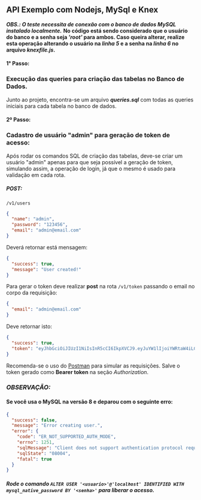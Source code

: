 ## API Exemplo com Nodejs, MySql e Knex

**_OBS.: O teste necessita de conexão com o banco de dados MySQL instalado localmente._**
**No código está sendo considerado que o usuário do banco e a senha seja _'root'_ para ambos. Caso queira alterar, realize esta operação alterando o usuário na _linha 5_ e a senha na _linha 6_ no arquivo _knexfile.js_.**

#### 1° Passo:

### Execução das queries para criação das tabelas no Banco de Dados.

Junto ao projeto, encontra-se um arquivo **_queries.sql_** com todas as queries iniciais para cada tabela no banco de dados.

#### 2º Passo:

### Cadastro de usuário "admin" para geração de token de acesso:

Após rodar os comandos SQL de criação das tabelas, deve-se criar um usuário "admin" apenas para que seja possível a geração de token, simulando assim, a operação de login, já que o mesmo é usado para validação em cada rota.

##### POST:

`/v1/users`

```json
{
  "name": "admin",
  "password": "123456",
  "email": "admin@email.com"
}
```

Deverá retornar está mensagem:

```json
{
  "success": true,
  "message": "User created!"
}
```

Para gerar o token deve realizar **post** na rota `/v1/token` passando o email no corpo da requisição:

```json
{
  "email": "admin@email.com"
}
```

Deve retornar isto:

```json
{
  "success": true,
  "token": "eyJhbGciOiJIUzI1NiIsInR5cCI6IkpXVCJ9.eyJuYW1lIjoiYWRtaW4iLCJlbWFpbCI6ImFkbWluQGVtYWlsLmNvbSIsImlkIjoxLCJpYXQiOjE1NjAyMTU1OTd9.QLtt3GKeJBaO7JTdYlmJ7I8EAEaco99o89ByWzdIgQ8"
}
```

Recomenda-se o uso do [Postman](https://www.getpostman.com/downloads/) para simular as requisições. Salve o token gerado como **Bearer token** na seção _Authorization_.

### **_OBSERVAÇÃO:_**

#### **Se você usa o MySQL na versão 8 e deparou com o seguinte erro:**

```json
{
  "success": false,
  "message": "Error creating user.",
  "error": {
    "code": "ER_NOT_SUPPORTED_AUTH_MODE",
    "errno": 1251,
    "sqlMessage": "Client does not support authentication protocol requested by server; consider upgrading MySQL client",
    "sqlState": "08004",
    "fatal": true
  }
}
```

##### **_Rode o comando `ALTER USER '<usuario>'@'localhost' IDENTIFIED WITH mysql_native_password BY '<senha>'` para liberar o acesso._**
